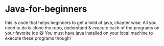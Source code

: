 # Java-for-beginners
this is code that helps beginners to get a hold of java, chapter wise.
All you need to do is clone the repo, understand & execute each of the programs on your favorite ide :smile:
You must have java installed on your local machine to execute these programs though!
